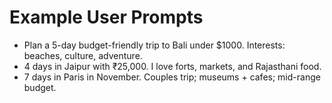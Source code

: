 # Example User Prompts
- Plan a 5-day budget-friendly trip to Bali under $1000. Interests: beaches, culture, adventure.
- 4 days in Jaipur with ₹25,000. I love forts, markets, and Rajasthani food.
- 7 days in Paris in November. Couples trip; museums + cafes; mid-range budget.
